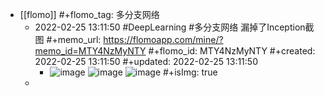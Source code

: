 - [[flomo]]
  #+flomo_tag: 多分支网络
	- 2022-02-25 13:11:50
	   #DeepLearning #多分支网络 
	  漏掉了Inception截图
	  #+memo_url: https://flomoapp.com/mine/?memo_id=MTY4NzMyNTY
	  #+flomo_id: MTY4NzMyNTY
	  #+created: 2022-02-25 13:11:50
	  #+updated: 2022-02-25 13:11:50
		- ![image](https://flomo.oss-cn-shanghai.aliyuncs.com/file/2022-02-25/370015/bbcf5f08eea8d55e159d1009e3811468.png?OSSAccessKeyId=LTAI4G9PcaGksWVKCPrE1TVL&Expires=1677137989&Signature=F9R7dmkQXNU1%2BRCK%2BX9umlA4B1g%3D)
		  ![image](https://flomo.oss-cn-shanghai.aliyuncs.com/file/2022-02-25/370015/c7c2c2541aa12fafdd0304e401d1fd1a.png?OSSAccessKeyId=LTAI4G9PcaGksWVKCPrE1TVL&Expires=1677137989&Signature=1qjzDJ9jOpKQBUytLL21lO%2FdX3U%3D)
		  ![image](https://flomo.oss-cn-shanghai.aliyuncs.com/file/2022-02-25/370015/41165e6c517af26576400813769c0184.png?OSSAccessKeyId=LTAI4G9PcaGksWVKCPrE1TVL&Expires=1677137989&Signature=th2%2BQbkWWtkToeXkqyMCRDcu5q8%3D)
		  #+isImg: true
	-